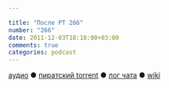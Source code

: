 ```yaml
---

title: "После РТ 266"
number: "266"
date: 2011-12-03T18:18:00+03:00
comments: true
categories: podcast
---
```

[аудио](http://cdn.radio-t.com/rt266post.mp3) ● [пиратский torrent](http://pirates.radio-t.com/torrents/rt266post.mp3.torrent) ● [лог чата](http://chat.radio-t.com/logs/radio-t-266.html) ● [wiki](http://wiki.radio-t.com/%D0%9F%D0%BE%D1%81%D0%BB%D0%B5_%D0%A0%D0%A2_266)<audio src="http://cdn.radio-t.com/rt266post.mp3" preload="none">
